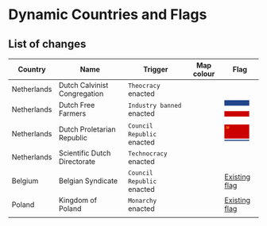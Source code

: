 # Dynamic Countries and Flags
 

 ## List of changes
 | Country     | Name                         | Trigger                    | Map colour | Flag                                                         |
 | ----------- | ---------------------------- | -------------------------- | ---------- | ------------------------------------------------------------ |
 | Netherlands | Dutch Calvinist Congregation | `Theocracy` enacted        |            |                                                              |
 | Netherlands | Dutch Free Farmers           | `Industry banned` enacted  |            | <img src="custom flags/NET_Agriculture.png" width="50">        |
 | Netherlands | Dutch Proletarian Republic   | `Council Republic` enacted |            | <img src="custom flags/NET_Communist.png" width="50">        |
 | Netherlands | Scientific Dutch Directorate | `Technocracy` enacted      |            |                                                              |
 | Belgium     | Belgian Syndicate            | `Council Republic` enacted |            | [Existing flag](https://vic3.paradoxwikis.com/List_of_flags) |
 | Poland      | Kingdom of Poland            | `Monarchy` enacted         |            | [Existing flag](https://vic3.paradoxwikis.com/List_of_flags) |
 |             |                              |                            |            |                                                              |
   
